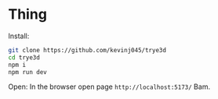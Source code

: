 # Thing
Install:
```bash
git clone https://github.com/kevinj045/trye3d
cd trye3d
npm i
npm run dev
```
Open:
In the browser open page `http://localhost:5173/`
Bam.
